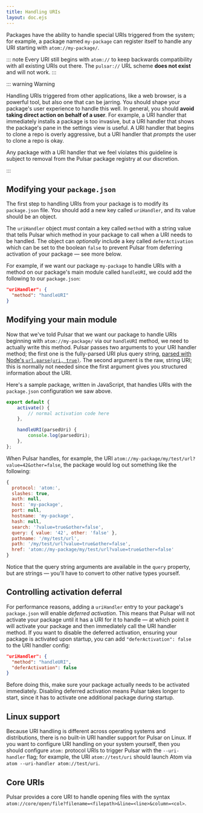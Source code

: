 ```yaml
---
title: Handling URIs
layout: doc.ejs
---
```


Packages have the ability to handle special URIs triggered from the system; for example, a package named `my-package` can register itself to handle any URI starting with `atom://my-package/`.

::: note
Every URI still begins with `atom://` to keep backwards compatibility with all existing URIs out there. The `pulsar://` URL scheme **does not exist** and will not work.
:::

::: warning Warning

Handling URIs triggered from other applications, like a web browser, is a powerful tool, but also one that can be jarring. You should shape your package's user experience to handle this well. In general, you should **avoid taking direct action on behalf of a user**. For example, a URI handler that immediately installs a package is too invasive, but a URI handler that shows the package's pane in the settings view is useful. A URI handler that begins to clone a repo is overly aggressive, but a URI handler that _prompts_ the user to clone a repo is okay.

Any package with a URI handler that we feel violates this guideline is subject to removal from the Pulsar package registry at our discretion.

:::

## Modifying your `package.json`

The first step to handling URIs from your package is to modify its `package.json` file. You should add a new key called `uriHandler`, and its value should be an object.

The `uriHandler` object _must_ contain a key called `method` with a string value that tells Pulsar which method in your package to call when a URI needs to be handled. The object can _optionally_ include a key called `deferActivation` which can be set to the boolean `false` to prevent Pulsar from deferring activation of your package — see more below.

For example, if we want our package `my-package` to handle URIs with a method on our package's main module called `handleURI`, we could add the following to our `package.json`:

```json
"uriHandler": {
  "method": "handleURI"
}
```

## Modifying your main module

Now that we've told Pulsar that we want our package to handle URIs beginning with `atom://my-package/` via our `handleURI` method, we need to actually write this method. Pulsar passes two arguments to your URI handler method; the first one is the fully-parsed URI plus query string, [parsed with Node's `url.parse(uri, true)`](https://nodejs.org/api/url.html#url_url_parse_urlstring_parsequerystring_slashesdenotehost). The second argument is the raw, string URI; this is normally not needed since the first argument gives you structured information about the URI.

Here's a sample package, written in JavaScript, that handles URIs with the `package.json` configuration we saw above.

```js
export default {
	activate() {
		// normal activation code here
	},

	handleURI(parsedUri) {
		console.log(parsedUri);
	},
};
```

When Pulsar handles, for example, the URI `atom://my-package/my/test/url?value=42&other=false`, the package would log out something like the following:

```js
{
  protocol: 'atom:',
  slashes: true,
  auth: null,
  host: 'my-package',
  port: null,
  hostname: 'my-package',
  hash: null,
  search: '?value=true&other=false',
  query: { value: '42', other: 'false' },
  pathname: '/my/test/url',
  path: '/my/test/url?value=true&other=false',
  href: 'atom://my-package/my/test/url?value=true&other=false'
}
```

Notice that the query string arguments are available in the `query` property, but are strings — you'll have to convert to other native types yourself.

## Controlling activation deferral

For performance reasons, adding a `uriHandler` entry to your package's `package.json` will enable _deferred activation_. This means that Pulsar will not activate your package until it has a URI for it to handle — at which point it will activate your package and then immediately call the URI handler method. If you want to disable the deferred activation, ensuring your package is activated upon startup, you can add `"deferActivation": false` to the URI handler config:

```json
"uriHandler": {
  "method": "handleURI",
  "deferActivation": false
}
```

Before doing this, make sure your package actually needs to be activated immediately. Disabling deferred activation means Pulsar takes longer to start, since it has to activate one additional package during startup.

## Linux support

Because URI handling is different across operating systems and distributions, there is no built-in URI handler support for Pulsar on Linux. If you want to configure URI handling on your system yourself, then you should configure `atom:` protocol URIs to trigger Pulsar with the `--uri-handler` flag; for example, the URI `atom://test/uri` should launch Atom via `atom --uri-handler atom://test/uri`.

## Core URIs

Pulsar provides a core URI to handle opening files with the syntax `atom://core/open/file?filename=<filepath>&line=<line>&column=<col>`.
